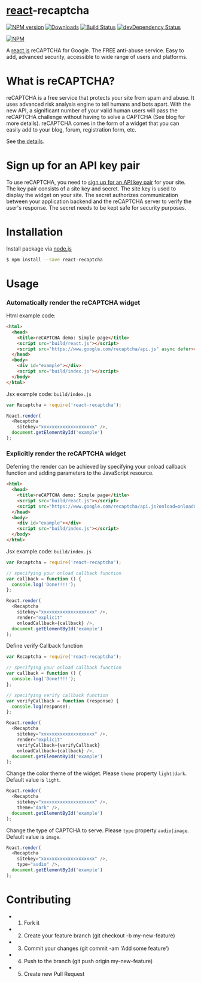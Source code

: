 # [react](http://facebook.github.io/react/)-recaptcha

[![NPM version][npm-image]][npm-url] [![Downloads][downloads-image]][npm-url] [![Build Status](https://travis-ci.org/appleboy/react-recaptcha.svg?branch=master)](https://travis-ci.org/appleboy/react-recaptcha) [![devDependency Status](https://david-dm.org/appleboy/react-recaptcha/dev-status.svg)](https://david-dm.org/appleboy/react-recaptcha#info=devDependencies)

[![NPM](https://nodei.co/npm/react-recaptcha.png?downloads=true&stars=true)](https://nodei.co/npm/react-recaptcha/)

[npm-url]: https://www.npmjs.org/package/react-recaptcha
[npm-image]: http://img.shields.io/npm/v/react-recaptcha.svg
[downloads-image]: http://img.shields.io/npm/dm/react-recaptcha.svg

A [react.js]((http://facebook.github.io/react/)) reCAPTCHA for Google. The FREE anti-abuse service. Easy to add, advanced security, accessible to wide range of users and platforms.

# What is reCAPTCHA?

reCAPTCHA is a free service that protects your site from spam and abuse. It uses advanced risk analysis engine to tell humans and bots apart. With the new API, a significant number of your valid human users will pass the reCAPTCHA challenge without having to solve a CAPTCHA (See blog for more details). reCAPTCHA comes in the form of a widget that you can easily add to your blog, forum, registration form, etc.

See [the details][1].

# Sign up for an API key pair

To use reCAPTCHA, you need to [sign up for an API key pair][2] for your site. The key pair consists of a site key and secret. The site key is used to display the widget on your site. The secret authorizes communication between your application backend and the reCAPTCHA server to verify the user's response. The secret needs to be kept safe for security purposes.

[1]: https://www.google.com/recaptcha/intro/index.html
[2]: http://www.google.com/recaptcha/admin

# Installation

Install package via [node.js](http://nodejs.org/)

```bash
$ npm install --save react-recaptcha
```

# Usage

### Automatically render the reCAPTCHA widget

Html example code:

```html
<html>
  <head>
    <title>reCAPTCHA demo: Simple page</title>
    <script src="build/react.js"></script>
    <script src="https://www.google.com/recaptcha/api.js" async defer></script>
  </head>
  <body>
    <div id="example"></div>
    <script src="build/index.js"></script>
  </body>
</html>
```

Jsx example code: `build/index.js`

```javascript
var Recaptcha = require('react-recaptcha');

React.render(
  <Recaptcha
    sitekey="xxxxxxxxxxxxxxxxxxxx" />,
  document.getElementById('example')
);
```

### Explicitly render the reCAPTCHA widget

Deferring the render can be achieved by specifying your onload callback function and adding parameters to the JavaScript resource.

```html
<html>
  <head>
    <title>reCAPTCHA demo: Simple page</title>
    <script src="build/react.js"></script>
    <script src="https://www.google.com/recaptcha/api.js?onload=onloadCallback&render=explicit" async defer></script>
  </head>
  <body>
    <div id="example"></div>
    <script src="build/index.js"></script>
  </body>
</html>
```

Jsx example code: `build/index.js`

```javascript
var Recaptcha = require('react-recaptcha');

// specifying your onload callback function
var callback = function () {
  console.log('Done!!!!');
};

React.render(
  <Recaptcha
    sitekey="xxxxxxxxxxxxxxxxxxxx" />,
    render="explicit"
    onloadCallback={callback} />,
  document.getElementById('example')
);
```

Define verify Callback function

```javascript
var Recaptcha = require('react-recaptcha');

// specifying your onload callback function
var callback = function () {
  console.log('Done!!!!');
};

// specifying verify callback function
var verifyCallback = function (response) {
  console.log(response);
};

React.render(
  <Recaptcha
    sitekey="xxxxxxxxxxxxxxxxxxxx" />,
    render="explicit"
    verifyCallback={verifyCallback}
    onloadCallback={callback} />,
  document.getElementById('example')
);
```

Change the color theme of the widget. Please `theme` property `light|dark`. Default value is `light`.

```javascript
React.render(
  <Recaptcha
    sitekey="xxxxxxxxxxxxxxxxxxxx" />,
    theme="dark" />,
  document.getElementById('example')
);
```

Change the type of CAPTCHA to serve. Please `type` property `audio|image`. Default value is `image`.

```javascript
React.render(
  <Recaptcha
    sitekey="xxxxxxxxxxxxxxxxxxxx" />,
    type="audio" />,
  document.getElementById('example')
);
```

# Contributing

* 1. Fork it
* 2. Create your feature branch (git checkout -b my-new-feature)
* 3. Commit your changes (git commit -am 'Add some feature')
* 4. Push to the branch (git push origin my-new-feature)
* 5. Create new Pull Request
